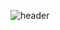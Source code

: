 ![header](https://capsule-render.vercel.app/api?type=transparent&color=auto&height=300&section=header&text=프론트엔드%20개발자%20오하민입니다.&fontSize=90)
